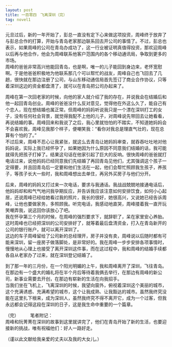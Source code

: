 ```yaml
---
layout: post
title: 一百零四　飞离深圳（完）
tag: novel1
---
```


元旦过后，新的一年开始了，彭总一直没有定下心来做这项投资，周峰终于放弃了与彭总合作的打算，开始与青岛老家那边联系回去开公司的事情了。不过，彭总也表示，如果周峰的公司在青岛办成功了，这一行业被证明真值得投资，那欢迎周峰以后再与他合作，他会为周峰联系他客户范围内的各个移动通讯局，争取到更多的市场。<br />
周峰的爸爸非常高兴他能回青岛，也是啊，唯一的儿子能回到身边来，老怀宽慰啊。于是他爸爸积极地为他联系那几个可以帮忙的战友，周峰自己也飞回去了几趟，很快就在那边注册了公司，与山东移动通信局首先签订了商业合作协议，只等着深圳这边的资金都盘清了，就可以在青岛把公司办起来了。

周峰在第一次回老家的时候，向他的家人就介绍了我的存在，并说我会在结婚后和他一起回青岛创业。周峰的爸爸没什么反对意见，觉得他在外这么久了，能自己有个恋人，现在想结婚也属正常。但周峰的妈妈听说我只是一个漂在深圳打工的女子，没有任何社会背景，就觉得我配不上他的儿子，对周峰说先带回去让她看看，再说结婚的事。周峰回来和我说了之后，我心里就怕怕的不踏实，不知道她妈妈会不会喜欢我，周峰见我那个样子，便嘲笑我：“看你对我总是理直气壮的，现在总算有个怕的了。”<br />
不过后来，周峰不忍心让我紧张，就这么去青岛让她妈妈审查，就吞吞吐吐地对他妈妈说，实际上我已经怀孕了，如果她因为什么原因不同意我们结婚的话，我可能就得先把孩子打掉了。结果这句话在他家引起了巨大的反响。很快周峰的爸爸就打电话过来，说他妈妈已经同意我们先结婚了再回青岛见他们，尤其强调这个孩子一定得要，并且回青岛后一定要和他们生活在一起，他们会帮忙照顾我生孩子，养孩子，等孩子长大一些时，我和周峰想出去单住，再另外买房子与他们分开。

后来，周峰的妈妈又打过来一次电话，要求与我通话。我战战兢兢地接通电话后，他妈妈却和和气气地问我孕期反应，并告诉我应该注意如何安排饮食，如何小心起居，还说周峰已经给她看过我的照片，我长的很好，她很高兴，又说她已经告诉周峰，让他也要做家务，多照顾我。听完电话，我感动地直哭，周峰搂着我一直开玩笑嘲弄我，说这回你该放心了吧。<br />
我在怀孕第三个月的时候，在周峰的强烈要求下，就辞职了，呆在家里安心养胎。这时周峰也已经把深圳的公司安排好了，就等着最后盘清资金，打入在青岛新开的公司的银行账户，就可以离开深圳了。<br />
这边的车子周峰留给了公司新的总经理开，房子并没有卖，周峰说以后随时都有可能来深圳，留一座房子做落脚处，是非常好的。我在周峰一步步安排各项事情时，慢慢地从心理上也接受了离开深圳这件事，而在这过程中，我和周峰的结婚手续都各自从老家办了过来，就在深圳登记结婚了。

到了那一年的三月份，在一个阳光明媚的上午，我和周峰离开了深圳，飞往青岛。在那边有一个盛大的婚礼将在半个月后等待着我俩去举行，在那边有周峰的新公司，新事业需要去开创，在那边有崭新的生活在向我招手。<br />
当我们坐在飞机上，飞离深圳的时候，我望向窗外，俯视着深圳这个美丽的城市，这个充满诱惑、充满希望的城市，这个让我成熟、让我豁达的城市。虽然我终究没能在这里扎下根来，成为深圳人，虽然我终究不得不离开它，成为一个过客，但我永远都会记得这段在深圳的日子，这是我生命中重要的一个篇章。

（完）
　　
笔者附记：<br />
周峰和阮菁菁在深圳的故事到这里就讲完了，他们在青岛开始了新的生活，也要迎接新的挑战，唯有祝福他们：好人一路好走。

（谨以此文献给我亲爱的丈夫以及我的大女儿。）
